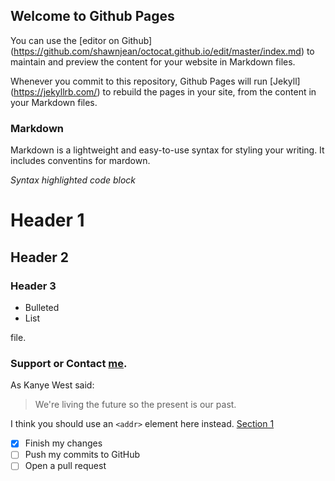 ## Welcome to Github Pages

You can use the [editor on Github] (https://github.com/shawnjean/octocat.github.io/edit/master/index.md) to maintain and preview the content for your website in Markdown files.

Whenever you commit to this repository, Github Pages will run [Jekyll] (https://jekyllrb.com/) to rebuild the pages in your site, from the content in your Markdown files.

### Markdown

Markdown is a lightweight and easy-to-use  syntax for styling your writing. It includes conventins for mardown.

*Syntax highlighted code block*

# Header 1
## Header 2
### Header 3

- Bulleted
- List

file.

### Support or Contact [me](https://www.linkedin.com/in/khimcathleensaddi/).

As Kanye West said:
> We're living the future so
> the present is our past.

I think you should use an
`<addr>` element here instead.
[Section 1](sadiha.github.io/S1.md)

- [x] Finish my changes
- [ ] Push my commits to GitHub
- [ ] Open a pull request

